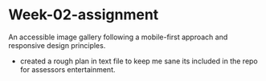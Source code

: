 # Week-02-assignment

An accessible image gallery following a mobile-first approach and responsive design principles.

- created a rough plan in text file to keep me sane its included in the repo for assessors entertainment.
